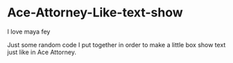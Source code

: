 # Ace-Attorney-Like-text-show
I love maya fey

Just some random code I put together in order to make a little box show text just like in Ace Attorney.
